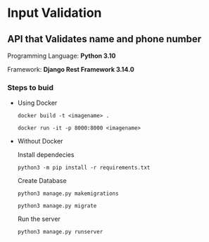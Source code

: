 # Input Validation
## API that Validates name and phone number 


Programming Language: **Python 3.10**

Framework: **Django Rest Framework 3.14.0**

### Steps to buid

- Using Docker

  `docker build -t <imagename> .`
  
  `docker run -it -p 8000:8000 <imagename>`
 
- Without Docker
 
  Install dependecies 
 
  `python3 -m pip install -r requirements.txt`
 
   Create Database
    
  `python3 manage.py makemigrations`
    
  `python3 manage.py migrate`
    
  Run the server
    
  `python3 manage.py runserver`

